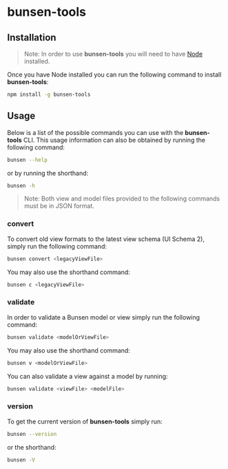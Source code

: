 # bunsen-tools

## Installation

> Note: In order to use **bunsen-tools** you will need to have [Node](https://nodejs.org/en/download/package-manager/) installed.

Once you have Node installed you can run the following command to install **bunsen-tools**:

```bash
npm install -g bunsen-tools
```

## Usage

Below is a list of the possible commands you can use with the **bunsen-tools** CLI.
This usage information can also be obtained by running the following command:

```bash
bunsen --help
```

or by running the shorthand:

```bash
bunsen -h
```

> Note: Both view and model files provided to the following commands must be in JSON format.

### convert

To convert old view formats to the latest view schema (UI Schema 2), simply run the following command:

```bash
bunsen convert <legacyViewFile>
```

You may also use the shorthand command:

```bash
bunsen c <legacyViewFile>
```

### validate

In order to validate a Bunsen model or view simply run the following command:

```bash
bunsen validate <modelOrViewFile>
```

You may also use the shorthand command:

```bash
bunsen v <modelOrViewFile>
```

You can also validate a view against a model by running:

```bash
bunsen validate <viewFile> <modelFile>
```

### version

To get the current version of **bunsen-tools** simply run:

```bash
bunsen --version
```

or the shorthand:

```bash
bunsen -V
```
